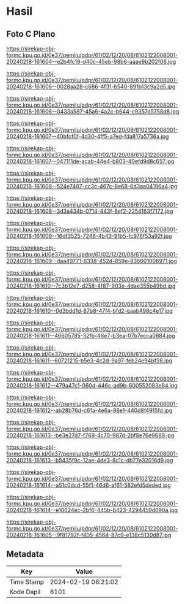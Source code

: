 # Hasil

## Foto C Plano

https://sirekap-obj-formc.kpu.go.id/0e37/pemilu/pdpr/61/02/12/20/08/6102122008001-20240218-161604--e2b4fc19-d40c-45eb-98b6-aaae9b202f06.jpg

https://sirekap-obj-formc.kpu.go.id/0e37/pemilu/pdpr/61/02/12/20/08/6102122008001-20240218-161606--0028aa28-c686-4f31-b540-891b13c9a2d5.jpg

https://sirekap-obj-formc.kpu.go.id/0e37/pemilu/pdpr/61/02/12/20/08/6102122008001-20240218-161606--0433a587-45a6-4a2c-b644-c9357d5758d8.jpg

https://sirekap-obj-formc.kpu.go.id/0e37/pemilu/pdpr/61/02/12/20/08/6102122008001-20240218-161607--40bfcf0f-4d30-4ff5-a7ed-fda817a5736a.jpg

https://sirekap-obj-formc.kpu.go.id/0e37/pemilu/pdpr/61/02/12/20/08/6102122008001-20240218-161607--047111de-acab-44e4-b803-40efd9d8c657.jpg

https://sirekap-obj-formc.kpu.go.id/0e37/pemilu/pdpr/61/02/12/20/08/6102122008001-20240218-161608--524e7487-cc3c-467c-8e68-6d3aa04196a4.jpg

https://sirekap-obj-formc.kpu.go.id/0e37/pemilu/pdpr/61/02/12/20/08/6102122008001-20240218-161608--3d3a434b-0714-443f-8ef2-2254163f7172.jpg

https://sirekap-obj-formc.kpu.go.id/0e37/pemilu/pdpr/61/02/12/20/08/6102122008001-20240218-161609--16df3525-7248-4b43-91b5-fc976f53a92f.jpg

https://sirekap-obj-formc.kpu.go.id/0e37/pemilu/pdpr/61/02/12/20/08/6102122008001-20240218-161609--daa49771-6338-452d-859e-836001006971.jpg

https://sirekap-obj-formc.kpu.go.id/0e37/pemilu/pdpr/61/02/12/20/08/6102122008001-20240218-161610--7c3b12e7-d258-4f87-903e-4dae355b49bd.jpg

https://sirekap-obj-formc.kpu.go.id/0e37/pemilu/pdpr/61/02/12/20/08/6102122008001-20240218-161610--0d3bdd1d-87b8-47f4-bfd2-eaab498c4e17.jpg

https://sirekap-obj-formc.kpu.go.id/0e37/pemilu/pdpr/61/02/12/20/08/6102122008001-20240218-161611--46605785-32fb-46e7-b3ea-07b7ecca0884.jpg

https://sirekap-obj-formc.kpu.go.id/0e37/pemilu/pdpr/61/02/12/20/08/6102122008001-20240218-161611--60721215-b5e3-4c2d-9a97-feb24e94bf38.jpg

https://sirekap-obj-formc.kpu.go.id/0e37/pemilu/pdpr/61/02/12/20/08/6102122008001-20240218-161612--479a47c1-060d-446c-ad9b-600552083e84.jpg

https://sirekap-obj-formc.kpu.go.id/0e37/pemilu/pdpr/61/02/12/20/08/6102122008001-20240218-161612--ab28b76d-c61a-4e6a-86e1-440d8f4915fd.jpg

https://sirekap-obj-formc.kpu.go.id/0e37/pemilu/pdpr/61/02/12/20/08/6102122008001-20240218-161613--be3e27d7-f769-4c70-987d-2bf8e76e9689.jpg

https://sirekap-obj-formc.kpu.go.id/0e37/pemilu/pdpr/61/02/12/20/08/6102122008001-20240218-161613--b5435f9c-12ae-4de3-8c1c-db77e32016d9.jpg

https://sirekap-obj-formc.kpu.go.id/0e37/pemilu/pdpr/61/02/12/20/08/6102122008001-20240218-161614--a51c0dcd-55f1-46d6-af61-582efd5deded.jpg

https://sirekap-obj-formc.kpu.go.id/0e37/pemilu/pdpr/61/02/12/20/08/6102122008001-20240218-161614--e10024ec-2bf6-445b-b423-4294459d090a.jpg

https://sirekap-obj-formc.kpu.go.id/0e37/pemilu/pdpr/61/02/12/20/08/6102122008001-20240218-161605--9f81792f-f405-4564-87c9-e138c5130d87.jpg


## Metadata

| Key        | Value               |
| ---------- | ------------------- |
| Time Stamp | 2024-02-19 06:21:02 |
| Kode Dapil | 6101                |



